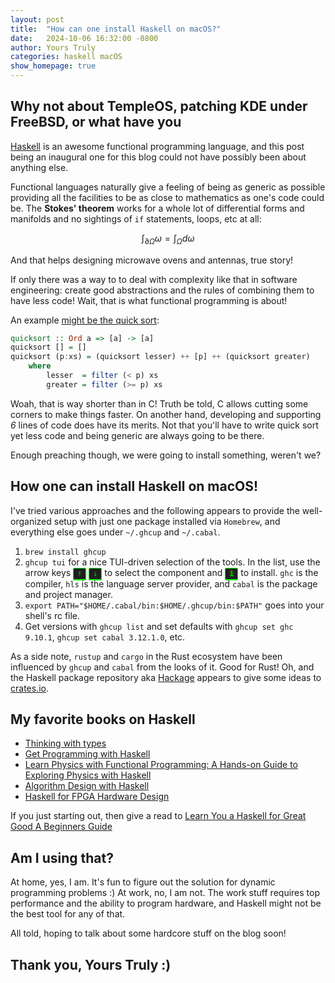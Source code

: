 ```yaml
---
layout: post
title:  "How can one install Haskell on macOS?"
date:   2024-10-06 16:32:00 -0800
author: Yours Truly
categories: haskell macOS
show_homepage: true
---
```


<style type="text/css">
    kbd {
        background-color: #1e1e1e;
        color: #00ff00;
        border: 1px solid #00ff00;
        border-radius: 3px;
        box-shadow: inset 0 -1px 0 #00ff00;
        padding: 2px 6px;
        font-size: 0.85em;
        font-family: "Courier New", Courier, monospace;
        text-shadow: 0 0 5px #00ff00;
    }
</style>

<head>
  <!-- Include KaTeX CSS and JS files -->
  <link rel="stylesheet" href="https://cdn.jsdelivr.net/npm/katex@0.12.0/dist/katex.min.css">
  <script defer src="https://cdn.jsdelivr.net/npm/katex@0.12.0/dist/katex.min.js"></script>
  <script defer src="https://cdn.jsdelivr.net/npm/katex@0.12.0/dist/contrib/auto-render.min.js"
          onload="renderMathInElement(document.body);"></script>
</head>

## Why not about TempleOS, patching KDE under FreeBSD, or what have you

[Haskell](https://www.haskell.org/) is an awesome functional programming language,
and this post being an inaugural one for this blog could not have possibly been
about anything else.

Functional languages naturally give a feeling of being as generic as possible providing
all the facilities to be as close to mathematics as one's code could be. The **Stokes' theorem**
works for a whole lot of differential forms and manifolds and no sightings of `if`
statements, loops, etc at all:

$$
\int_{\partial \Omega} \omega = \int_{\Omega} d\omega
$$

And that helps designing microwave ovens and antennas, true story!

If only there was a way to to deal with complexity like that in software engineering:
create good abstractions and the rules of combining them to have less code! Wait, that
is what functional programming is about!

An example [might be the quick sort](https://wiki.haskell.org/Introduction#Quicksort_in_Haskell):

```haskell
quicksort :: Ord a => [a] -> [a]
quicksort [] = []
quicksort (p:xs) = (quicksort lesser) ++ [p] ++ (quicksort greater)
    where
        lesser  = filter (< p) xs
        greater = filter (>= p) xs
```

Woah, that is way shorter than in C! Truth be told, C allows cutting some
corners to make things faster. On another hand, developing and supporting
*6* lines of code does have its merits. Not that you'll have to write quick
sort yet less code and being generic are always going to be there.

Enough preaching though, we were going to install something, weren't we?

## How one can install Haskell on macOS!

I've tried various approaches and the following appears to provide the
well-organized setup with just one package installed via `Homebrew`, and
everything else goes under `~/.ghcup` and `~/.cabal`.

1. `brew install ghcup`
2. `ghcup tui` for a nice TUI-driven selection of the tools. In the list,
   use the arrow keys <kbd>↑</kbd> <kbd>↓</kbd> to select the component
   and <kbd>i</kbd> to install. `ghc` is the compiler, `hls` is the language
   server provider, and `cabal` is the package and project manager.
3. `export PATH="$HOME/.cabal/bin:$HOME/.ghcup/bin:$PATH"` goes into
   your shell's rc file.
4. Get versions with `ghcup list` and set defaults with `ghcup set ghc 9.10.1`,
   `ghcup set cabal 3.12.1.0`, etc.

As a side note, `rustup` and `cargo` in the Rust ecosystem have been influenced
by `ghcup` and `cabal` from the looks of it. Good for Rust! Oh, and the Haskell
package repository aka [Hackage](https://hackage.haskell.org/) appears to give
some ideas to [crates.io](https://crates.io).

## My favorite books on Haskell

* [Thinking with types](https://leanpub.com/thinking-with-types)
* [Get Programming with Haskell](https://www.amazon.com/Get-Programming-Haskell-Will-Kurt/dp/1617293768)
* [Learn Physics with Functional Programming: A Hands-on Guide to Exploring Physics with Haskell](https://www.amazon.com/Learn-Physics-Functional-Programming-Hands/dp/1718501668)
* [Algorithm Design with Haskell](https://www.amazon.com/Algorithm-Design-Haskell-Richard-Bird/dp/1108491618/)
* [Haskell for FPGA Hardware Design](https://gergo.erdi.hu/retroclash/)

If you just starting out, then give a read to
[Learn You a Haskell for Great Good A Beginners Guide](https://learnyouahaskell.com/)

## Am I using that?

At home, yes, I am. It's fun to figure out the solution for dynamic programming
problems :) At work, no, I am not. The work stuff requires top performance and the
ability to program hardware, and Haskell might not be the best tool for
any of that.

All told, hoping to talk about some hardcore stuff on the blog soon!

## Thank you, Yours Truly :)
